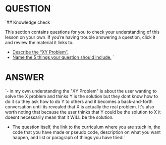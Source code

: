 # QUESTION

`## Knowledge check

This section contains questions for you to check your understanding of this lesson on your own. If you’re having trouble answering a question, click it and review the material it links to.

- [Describe the “XY Problem”.](https://xyproblem.info/)
- [Name the 5 things your question should include.](https://www.theodinproject.com/guides/community/how_to_ask)
  `

# ANSWER

`- in my own understanding the "XY Problem" is about the user wanting to solve the X problem and thinks Y is the solution but they dont know how to do it so they ask how to do Y to others and it becomes a back-and-forth conversation until its revealed that X is actually the real problem. It's also worth noting that because the user thinks that Y could be the solution to X it doesnt necessarily mean that it WILL be the solution.

- The question itself, the link to the curriculum where you are stuck in, the code that you have made or pseudo code, description on what you want happen, and list or paragraph of things you have tried.`
